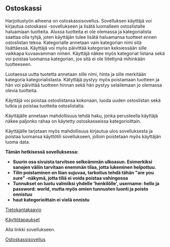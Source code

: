 ## Ostoskassi 
Harjoitustyön aiheena on ostoskassisovellus. Sovelluksen käyttäjä voi kirjautua ostoskassi -sovellukseen ja lisätä luomalleen ostoslistalle haluamiaan tuotteita. Alussa tuotteita ei ole olemassa ja kategorialista saattaa olla tyhjä, joten käyttäjän tulee lisätä haluamansa tuotteet ennen ostoslistan tekoa. Kategorialle annetaan vain kategorian nimi sitä lisättäessä. Käyttäjä voi myös päivittää kategorian keksiessään sille vaikkapa kuvaavamman nimen. Käyttäjä näkee myös kategoriat listana sekä voi poistaa luomansa kategorian, jos sitä ei ole liitettynä mihinkään tuotteeseen.

Luotaessa uutta tuotetta annetaan sille nimi, hinta ja sille merkitään kategoria kategorialistasta. Kätyttäjä pystyy myös poistamaan tuotteen ja hän voi päivittää tuotteen hinnan sekä hän pystyy selailemaan jo olemassa olevia tuotteita. 

Käyttäjä voi poistaa ostoslistansa kokonaan, luoda uuden ostoslistan sekä tutkia ja poistaa tuotteita ostoslistalta. 

Käyttäjälle annetaan mahdollisuus tehdä haku, jonka perusteella käyttäjä näkee paljonko rahaa on käytetty ostoskasseissa kategorioittain. 

Käyttäjälle tarjotaan myös mahdollisuus kirjautua ulos sovelluksesta ja poistaa luomansa käyttötili sovellukseen, jolloin poistetaan myös käyttäjän luoma data.

**Tämän hetkisessä sovelluksessa:**

* **Suurin osa sivuista tarvitsee selkeämmän ulkoasun. Esimerkiksi sanojen väliin tarvitaan enemmän tilaa, jotta lukeminen helpottuu.** 
* **Tilin poistaminen on liian sujuvaa, tarkoitus tehdä tähän "are you sure" -näkymä, jotta tiliä ei voida poistaa vahingossa**
* **Tunnukset on luotu valmiiksi yhdelle 'henkilölle', username: hello ja password: world, mutta myös omien tunnusten luonti ja poisto onnistuu**
* **haut kategorioittain ei vielä onnistu**

[Tietokantakaavio](https://github.com/outisa/Ostoskassi/blob/master/documentation/Tietokantakaavio.md)

[Käyttötapaukset](https://github.com/outisa/Ostoskassi/blob/master/documentation/K%C3%A4ytt%C3%B6tapaukset.md)

Alla linkki sovellukseen.

[Ostoskassisovellus](https://ostoskassi-tsoha.herokuapp.com)


